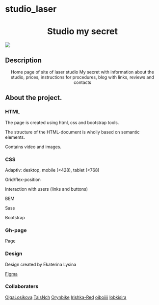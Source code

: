 # studio_laser

<h1 align="center">Studio my secret</h1>
  
<img src="https://github.com/eeromanova/studio_laser/raw/main/assets/images/studio.png">

## Description

<p align="center">Home page of site of laser studio My secret with information about the studio, prices, instructions for procedures, blog with links, reviews and contacts</p>


## About the project.

### HTML

<p>The page is created using html, css and bootstrap tools.</p>
<p>The structure of the HTML-document is wholly based on semantic elements.</p>
<p>Contains video and images.</p>

### CSS

<p>Adaptiv: desktop, mobile (<428), tablet (<768)</p>
<p>Grid/flex-position</p>
<p>Interaction with users (links and buttons)</p>
<p>BEM</p>
<p>Sass</p>
<p>Bootstrap</p>

### Gh-page

<a href="https://eeromanova.github.io/studio_laser/">Page</a>

### Design

<p>Design created by Ekaterina Lysina</p>
<a href="https://www.figma.com/file/k9YKjt0mnnvyVU6HGjsj7o/%D0%95%D0%BA%D0%B0%D1%82%D0%B5%D1%80%D0%B8%D0%BD%D0%B0-%D0%9B%D1%8B%D1%81%D0%B8%D0%BD%D0%B0%3A-%D0%9F%D1%80%D0%BE%D0%B5%D0%BA%D1%82-%D0%BF%D0%BE-%D0%A4%D0%B8%D0%B3%D0%BC%D0%B5?node-id=0%3A1&mode=dev">Figma</a>

### Collaboraters

<a href="https://github.com/OlgaLosikova">OlgaLosikova</a>
<a href="https://github.com/TaisNch">TaisNch</a>
<a href="https://github.com/Orynbike">Orynbike</a>
<a href="https://github.com/Irishka-Red">Irishka-Red</a>
<a href="https://github.com/oiboiiii">oiboiiii</a>
<a href="https://github.com/lobkisira">lobkisira</a>
